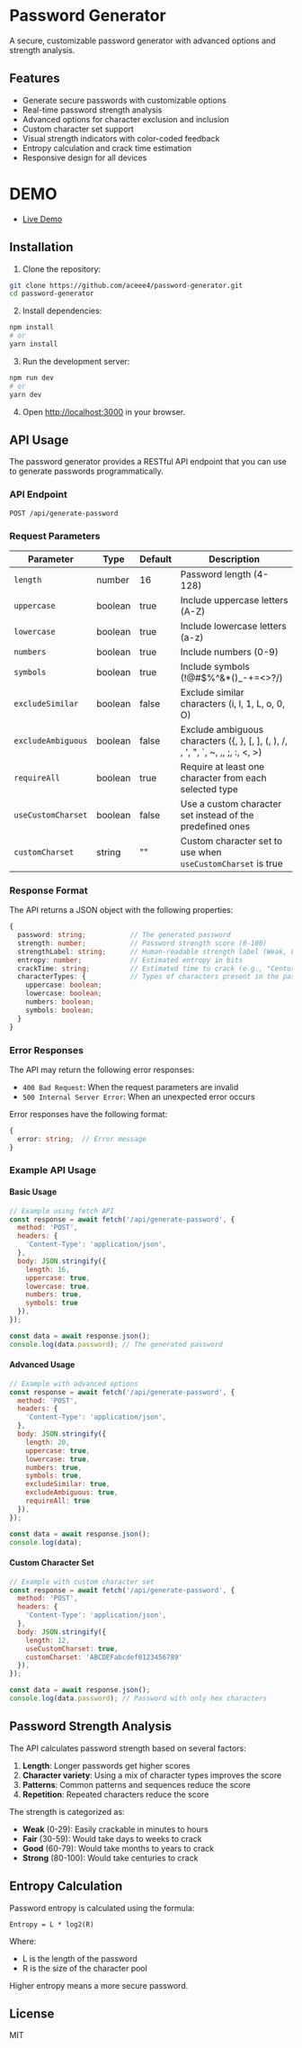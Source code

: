 # Password Generator

A secure, customizable password generator with advanced options and strength analysis.

## Features

- Generate secure passwords with customizable options
- Real-time password strength analysis
- Advanced options for character exclusion and inclusion
- Custom character set support
- Visual strength indicators with color-coded feedback
- Entropy calculation and crack time estimation
- Responsive design for all devices

# DEMO
- [Live Demo](https://advanced-password-gen.vercel.app/)

## Installation

1. Clone the repository:
```bash
git clone https://github.com/aceee4/password-generator.git
cd password-generator
```

2. Install dependencies:
```bash
npm install
# or
yarn install
```

3. Run the development server:
```bash
npm run dev
# or
yarn dev
```

4. Open [http://localhost:3000](http://localhost:3000) in your browser.

## API Usage

The password generator provides a RESTful API endpoint that you can use to generate passwords programmatically.

### API Endpoint

```
POST /api/generate-password
```

### Request Parameters

| Parameter | Type | Default | Description |
|-----------|------|---------|-------------|
| `length` | number | 16 | Password length (4-128) |
| `uppercase` | boolean | true | Include uppercase letters (A-Z) |
| `lowercase` | boolean | true | Include lowercase letters (a-z) |
| `numbers` | boolean | true | Include numbers (0-9) |
| `symbols` | boolean | true | Include symbols (!@#$%^&*()_-+=<>?/) |
| `excludeSimilar` | boolean | false | Exclude similar characters (i, l, 1, L, o, 0, O) |
| `excludeAmbiguous` | boolean | false | Exclude ambiguous characters ({, }, [, ], (, ), /, , ', ", `, ~, ,, ;, :, <, >) |
| `requireAll` | boolean | true | Require at least one character from each selected type |
| `useCustomCharset` | boolean | false | Use a custom character set instead of the predefined ones |
| `customCharset` | string | "" | Custom character set to use when `useCustomCharset` is true |

### Response Format

The API returns a JSON object with the following properties:

```typescript
{
  password: string;           // The generated password
  strength: number;           // Password strength score (0-100)
  strengthLabel: string;      // Human-readable strength label (Weak, Fair, Good, Strong)
  entropy: number;            // Estimated entropy in bits
  crackTime: string;          // Estimated time to crack (e.g., "Centuries", "Days to Weeks")
  characterTypes: {           // Types of characters present in the password
    uppercase: boolean;
    lowercase: boolean;
    numbers: boolean;
    symbols: boolean;
  }
}
```

### Error Responses

The API may return the following error responses:

- `400 Bad Request`: When the request parameters are invalid
- `500 Internal Server Error`: When an unexpected error occurs

Error responses have the following format:

```typescript
{
  error: string;  // Error message
}
```

### Example API Usage

#### Basic Usage

```javascript
// Example using fetch API
const response = await fetch('/api/generate-password', {
  method: 'POST',
  headers: {
    'Content-Type': 'application/json',
  },
  body: JSON.stringify({
    length: 16,
    uppercase: true,
    lowercase: true,
    numbers: true,
    symbols: true
  }),
});

const data = await response.json();
console.log(data.password); // The generated password
```

#### Advanced Usage

```javascript
// Example with advanced options
const response = await fetch('/api/generate-password', {
  method: 'POST',
  headers: {
    'Content-Type': 'application/json',
  },
  body: JSON.stringify({
    length: 20,
    uppercase: true,
    lowercase: true,
    numbers: true,
    symbols: true,
    excludeSimilar: true,
    excludeAmbiguous: true,
    requireAll: true
  }),
});

const data = await response.json();
console.log(data);
```

#### Custom Character Set

```javascript
// Example with custom character set
const response = await fetch('/api/generate-password', {
  method: 'POST',
  headers: {
    'Content-Type': 'application/json',
  },
  body: JSON.stringify({
    length: 12,
    useCustomCharset: true,
    customCharset: 'ABCDEFabcdef0123456789'
  }),
});

const data = await response.json();
console.log(data.password); // Password with only hex characters
```

## Password Strength Analysis

The API calculates password strength based on several factors:

1. **Length**: Longer passwords get higher scores
2. **Character variety**: Using a mix of character types improves the score
3. **Patterns**: Common patterns and sequences reduce the score
4. **Repetition**: Repeated characters reduce the score

The strength is categorized as:

- **Weak** (0-29): Easily crackable in minutes to hours
- **Fair** (30-59): Would take days to weeks to crack
- **Good** (60-79): Would take months to years to crack
- **Strong** (80-100): Would take centuries to crack

## Entropy Calculation

Password entropy is calculated using the formula:

```
Entropy = L * log2(R)
```

Where:
- L is the length of the password
- R is the size of the character pool

Higher entropy means a more secure password.

## License

MIT
